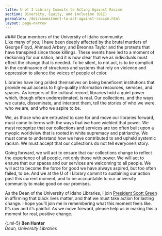 ```yaml
---
title: U of I Library Commits to Acting Against Racism
section: Diversity, Equity, and Inclusion (DEI)
permalink: /dei/commitment-to-act-against-racism.html
layout: page-narrow
---
```

<div class="row">
<div class="col-md-12 ml-3 mt-3" markdown="1">
#### Dear members of the University of Idaho community:
</div>
<div class="col-md-10 ml-3 mt-2" markdown="1">
Like many of you, I have been deeply affected by the brutal murders of George Floyd, Ahmaud Arbery, and Breonna Taylor and the protests that have transpired since those killings. These events have led to a moment of reckoning for our nation, and it is now clear that we as individuals must effect the change that is needed. To be silent, to not act, is to be complicit in the continuance of structures and systems that rely on violence and oppression to silence the voices of people of color. 

Libraries have long prided themselves on being beneficent institutions that provide equal access to high-quality information resources, services, and spaces. As keepers of the cultural record, libraries hold a quiet power which, though often underestimated, is real. Our collections, and the ways we curate, disseminate, and interpret them, tell the stories of who we were, who we are, and who we aspire to be. 

We, as those who are entrusted to care for and move our libraries forward, must come to terms with the ways that we have wielded that power. We must recognize that our collections and services are too often built upon a myopic worldview that is rooted in white supremacy and patriarchy. We must come to understand how we have contributed to and upheld systemic racism. We must accept that our collections do not tell everyone’s story. 

Going forward, we will act to ensure that our collections change to reflect the experience of all people, not only those with power. We will act to ensure that our spaces and our services are welcoming to all people. We will act to become the force for good we have always aspired, but too often failed, to be. And we at the U of I Library commit to sustaining our action past this current moment, and to be accountable to our university community to make good on our promises.

As the Dean of the University of Idaho Libraries, I join [President Scott Green](https://www.facebook.com/notes/university-of-idaho/let-us-reflect-on-this-day-of-mourning/10158357053985996/) in affirming that black lives matter, and that we must take action for lasting change. I hope you’ll join me in remembering what this moment feels like. It’s raw and it’s painful. As we move forward, please help us in making this a moment for real, positive change. 

{:.ml-5}
**Ben Hunter**<br>
*Dean, University Libraries*
</div>